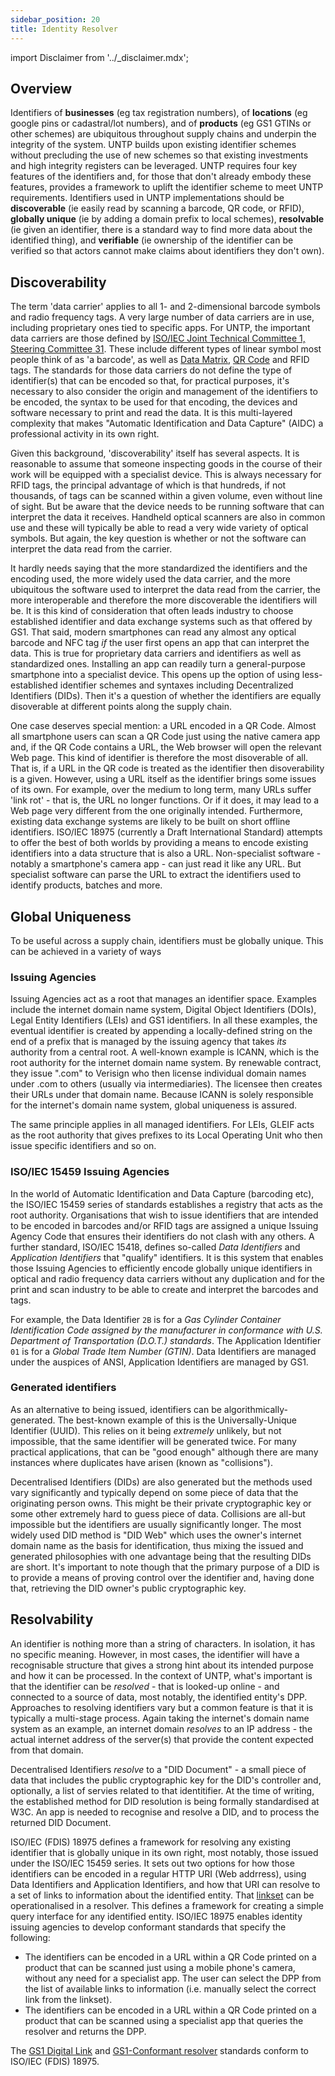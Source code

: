 ```yaml
---
sidebar_position: 20
title: Identity Resolver
---
```


import Disclaimer from '../\_disclaimer.mdx';

<Disclaimer />

## Overview

Identifiers of **businesses** (eg tax registration numbers), of **locations** (eg google pins or cadastral/lot numbers), and of **products** (eg GS1 GTINs or other schemes) are ubiquitous throughout supply chains and underpin the integrity of the system. UNTP builds upon existing identifier schemes without precluding the use of new schemes so that existing investments and high integrity registers can be leveraged. UNTP requires four key features of the identifiers and, for those that don't already embody these features, provides a framework to uplift the identifier scheme to meet UNTP requirements. Identifiers used in UNTP implementations should be **discoverable** (ie easily read by scanning a barcode, QR code, or RFID), **globally unique** (ie by adding a domain prefix to local schemes), **resolvable** (ie given an identifier, there is a standard way to find more data about the identified thing), and **verifiable** (ie ownership of the identifier can be verified so that actors cannot make claims about identifiers they don't own). 

## Discoverability

The term 'data carrier' applies to all 1- and 2-dimensional barcode symbols and radio frequency tags. A very large number of data carriers are in use, including proprietary ones tied to specific apps. For UNTP, the important data carriers are those defined by [ISO/IEC Joint Technical Committee 1, Steering Committee 31](https://www.iso.org/committee/45332.html). These include different types of linear symbol most people think of as 'a barcode', as well as [Data Matrix](https://www.iso.org/standard/80926.html), [QR Code](https://www.iso.org/standard/83389.html) and RFID tags. The standards for those data carriers do not define the type of identifier(s) that can be encoded so that, for practical purposes, it's necessary to also consider the origin and management of the identifiers to be encoded, the syntax to be used for that encoding, the devices and software necessary to print and read the data. It is this multi-layered complexity that makes "Automatic Identification and Data Capture" (AIDC) a professional activity in its own right.

Given this background, 'discoverability' itself has several aspects. It is reasonable to assume that someone inspecting goods in the course of their work will be equipped with a specialist device. This is always necessary for RFID tags, the principal advantage of which is that hundreds, if not thousands, of tags can be scanned within a given volume, even without line of sight. But be aware that the device needs to be running software that can interpret the data it receives. Handheld optical scanners are also in common use and these will typically be able to read a very wide variety of optical symbols. But again, the key question is whether or not the software can interpret the data read from the carrier. 

It hardly needs saying that the more standardized the identifiers and the encoding used, the more widely used the data carrier, and the more ubiquitous the software used to interpret the data read from the carrier, the more interoperable and therefore the more discoverable the identifiers will be. It is this kind of consideration that often leads industry to choose established identifier and data exchange systems such as that offered by GS1. That said, modern smartphones can read any almost any optical barcode and NFC tag *if* the user first opens an app that can interpret the data. This is true for proprietary data carriers and identifiers as well as standardized ones. Installing an app can readily turn a general-purpose smartphone into a specialist device. This opens up the option of using less-established identifier schemes and syntaxes including Decentralized Identifiers (DIDs). Then it's a question of whether the identifiers are equally disoverable at different points along the supply chain.

One case deserves special mention: a URL encoded in a QR Code. Almost all smartphone users can scan a QR Code just using the native camera app and, if the QR Code contains a URL, the Web browser will open the relevant Web page. This kind of identifier is therefore the most disoverable of all. That is, if a URL in the QR code is treated as the identifier then disoverability is a given. However, using a URL itself as the identifier brings some issues of its own. For example, over the medium to long term, many URLs suffer 'link rot' - that is, the URL no longer functions. Or if it does, it may lead to a Web page very different from the one originally intended. Furthermore, existing data exchange systems are likely to be built on short offline identifiers. ISO/IEC 18975 (currently a Draft International Standard) attempts to offer the best of both worlds by providing a means to encode existing identifiers into a data structure that is also a URL. Non-specialist software - notably a smartphone's camera app - can just read it like any URL. But specialist software can parse the URL to extract the identifiers used to identify products, batches and more.



## Global Uniqueness
To be useful across a supply chain, identifiers must be globally unique. This can be achieved in a variety of ways

### Issuing Agencies
Issuing Agencies act as a root that manages an identifier space. Examples include the internet domain name system, Digital Object Identifiers (DOIs), Legal Entity Identifiers (LEIs) and GS1 identifiers. In all these examples, the eventual identifier is created by appending a locally-defined string on the end of a prefix that is managed by the issuing agency that takes *its* authority from a central root. A well-known example is ICANN, which is the root authority for the internet domain name system. By renewable contract, they issue ".com" to Verisign who then license individual domain names under .com to others (usually via intermediaries). The licensee then creates their URLs under that domain name. Because ICANN is solely responsible for the internet's domain name system, global uniqueness is assured.

The same principle applies in all managed identifiers. For LEIs, GLEIF acts as the root authority that gives prefixes to its Local Operating Unit who then issue specific identifiers and so on.

### ISO/IEC 15459 Issuing Agencies
In the world of Automatic Identification and Data Capture (barcoding etc), the ISO/IEC 15459 series of standards establishes a registry that acts as the root authority. Organisations that wish to issue identifiers that are intended to be encoded in barcodes and/or RFID tags are assigned a unique Issuing Agency Code that ensures their identifiers do not clash with any others. A further standard, ISO/IEC 15418, defines so-called *Data Identifiers* and *Application Identifiers* that "qualify" identifiers. It is this system that enables those Issuing Agencies to efficiently encode globally unique identifiers in optical and radio frequency data carriers without any duplication and for the print and scan industry to be able to create and interpret the barcodes and tags.

For example, the Data Identifier `2B` is for a *Gas Cylinder Container Identification Code assigned by the manufacturer in conformance with U.S. Department of Transportation (D.O.T.) standards*. The Application Identifier `01` is for a *Global Trade Item Number (GTIN)*. Data Identifiers are managed under the auspices of ANSI, Application Identifiers are managed by GS1.

### Generated identifiers
As an alternative to being issued, identifiers can be algorithmically-generated. The best-known example of this is the Universally-Unique Identifier (UUID). This relies on it being *extremely* unlikely, but not impossible, that the same identifier will be generated twice. For many practical applications, that can be "good enough" although there are many instances where duplicates have arisen (known as "collisions").

Decentralised Identifiers (DIDs) are also generated but the methods used vary significantly and typically depend on some piece of data that the originating person owns. This might be their private cryptographic key or some other extremely hard to guess piece of data. Collisions are all-but impossible but the identifiers are usually significantly longer. The most widely used DID method is "DID Web" which uses the owner's internet domain name as the basis for identification, thus mixing the issued and generated philosophies with one advantage being that the resulting DIDs are short. It's important to note though that the primary purpose of a DID is to provide a means of proving control over the identifier and, having done that, retrieving the DID owner's public cryptographic key.

## Resolvability
An identifier is nothing more than a string of characters. In isolation, it has no specific meaning. However, in most cases, the identifier will have a recognisable structure that gives a strong hint about its intended purpose and how it can be processed. In the context of UNTP, what's important is that the identifier can be *resolved* - that is looked-up online - and connected to a source of data, most notably, the identified entity's DPP. Approaches to resolving identifiers vary but a common feature is that it is typically a multi-stage process. Again taking the internet's domain name system as an example, an internet domain *resolves* to an IP address - the actual internet address of the server(s) that provide the content expected from that domain. 

Decentralised Identifiers *resolve* to a "DID Document" - a small piece of data that includes the public cryptographic key for the DID's controller and, optionally, a list of servies related to that identitifier. At the time of writing, the established method for DID resolution is being formally standardised at W3C. An app is needed to recognise and resolve a DID, and to process the returned DID Document.

ISO/IEC (FDIS) 18975 defines a framework for resolving any existing identifier that is globally unique in its own right, most notably, those issued under the ISO/IEC 15459 series. It sets out two options for how those identifiers can be encoded in a regular HTTP URI (Web addrress), using Data Identifiers and Application Identifiers, and how that URI can resolve to a set of links to information about the identified entity. That [linkset](https://datatracker.ietf.org/doc/rfc9264/) can be operationalised in a resolver. This defines a framework for creating a simple query interface for any identified entity. ISO/IEC 18975 enables identity issuing agencies to develop conformant standards that specify the following:
* The identifiers can be encoded in a URL within a QR Code printed on a product that can be scanned just using a mobile phone's camera, without any need for a specialist app. The user can select the DPP from the list of available links to information (i.e. manually select the correct link from the linkset).
* The identifiers can be encoded in a URL within a QR Code printed on a product that can be scanned using a specialist app that queries the resolver and returns the DPP.

The [GS1 Digital Link](https://ref.gs1.org/standards/digital-link/uri-syntax/) and [GS1-Conformant resolver](https://ref.gs1.org/standards/resolver/) standards conform to ISO/IEC (FDIS) 18975.
